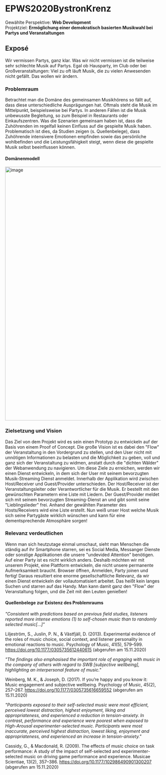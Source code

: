 # EPWS2020BystronKrenz

Gewählte Perspektive: **Web Development**  
Projektziel: **Ermöglichung einer demokratisch basierten Musikwahl bei Partys und Veranstaltungen**

## Exposé

Wir vermissen Partys, ganz klar. Was wir nicht vermissen ist die teilweise sehr schlechte Musik auf Partys. Egal ob Hausparty, im Club oder bei Großveranstaltungen: Viel zu oft läuft Musik, die zu vielen Anwesenden nicht gefällt. Das wollen wir ändern.

### Problemraum

Betrachtet man die Domäne des gemeinsamen Musikhörens so fällt auf, dass diese unterschiedliche Ausprägungen hat. Oftmals steht die Musik im Mittelpunkt, beispielsweise bei Partys. In anderen Fällen ist die Musik unbewusste Begleitung, so zum Beispiel in Restaurants oder Einkaufszentren. Was die Szenarien gemeinsam haben ist, dass die Zuhöhrenden im regelfall keinen Einfluss auf die gespielte Musik haben. Problematisch ist dies, da Studien zeigen (s. Quellenbelege), dass Zuhöhrende intensivere Emotionen empfinden sowie das persönliche wohlbefinden und die Leistungsfähigkeit steigt, wenn diese die gespielte Musik selbst beeinflussen können.

#### Domänenmodell
<img width="820" alt="image" src="https://user-images.githubusercontent.com/44359333/99183741-5c01a780-273e-11eb-91b6-2879768f366c.png">



### Zielsetzung und Vision

Das Ziel von dem Projekt wird es sein einen Prototyp zu entwickeln auf der Basis von einem Proof of Concept. Die große Vision ist es dabei den "Flow" der Veranstaltung in den Vordergrund zu stellen, und den User nicht mit unnötigen Informationen zu belasten und die Möglichkeit zu geben, voll und ganz sich der Veranstaltung zu widmen, anstatt durch die "dichten Wälder" der Webanwendung zu navigieren.
Um diese Ziele zu erreichen, werden wir einen Dienst entwickeln, in dem sich der User mit seinem bevorzugten Musik-Streaming Dienst anmeldet. Innerhalb der Applikation wird zwischen Host/Receiver und Guest/Provider unterschieden. Der Host/Receiver ist der Veranstaltungsleiter oder Verantwortlicher für die Musik. Er bestellt mit den gewünschten Parametern eine Liste mit Liedern. Der Guest/Provider meldet sich mit seinem bevorzugten Streaming-Dienst an und gibt somit seine "Lieblingslieder" frei. Anhand der gewählten Parameter des Hosts/Receivers wird eine Liste erstellt.
Nun weiß unser Host welche Musik sich seine Partygäste wirklich wünschen und kann für eine dementsprechende Atmosphäre sorgen!


### Relevanz verdeutlichen

Wenn man sich heutzutage einmal umschaut, sieht man Menschen die ständig auf ihr Smartphone starren, sei es Social Media, Messanger Dienste oder sonstige Applikationen die unsere "undevided Attention" benötigen. Auf einer Party ist es nicht wirklich anders. Deshalb möchten wir mit unserem Projekt, eine Plattform entwickeln, die nicht unsere permanente Aufmerksamkeit braucht. Browser öffnen, Anmelden, Party joinen und fertig! Daraus resultiert eine enorme gesellschaftliche Relevanz, da wir einen Dienst entwickeln der vollautomatisiert arbeitet. Das heißt kein langes Suchen und starren auf das Handy. 
Man kann damit ganz den "Flow" der Veranstaltung folgen, und die Zeit mit den Leuten genießen!






#### Quellenbelege zur Existenz des Problemraums

*"Consistent with predictions based on previous field studies, listeners reported more intense emotions (1) to self-chosen music than to randomly selected music[...]"*

Liljeström, S., Juslin, P. N., & Västfjäll, D. (2013). Experimental evidence of the roles of music choice, social context, and listener personality in emotional reactions to music. Psychology of Music, 41(5), 579–599. https://doi.org/10.1177/0305735612440615 (abgerufen am 15.11.2020)


*"The findings also emphasised the important role of engaging with music in the company of others with regard to SWB [subjective wellbeing], highlighting an interpersonal feature of music."*

Weinberg, M. K., & Joseph, D. (2017). If you’re happy and you know it: Music engagement and subjective wellbeing. Psychology of Music, 45(2), 257–267. https://doi.org/10.1177/0305735616659552 (abgerufen am 15.11.2020)


*"Participants exposed to their self-selected music were most efficient, perceived lowest distraction, highest enjoyment, liking and appropriateness, and experienced a reduction in tension-anxiety. In contrast, performance and experience were poorest when exposed to High-Arousal experimenter-selected music. Participants were most inaccurate, perceived highest distraction, lowest liking, enjoyment and appropriateness, and experienced an increase in tension-anxiety."*

Cassidy, G., & Macdonald, R. (2009). The effects of music choice on task performance: A study of the impact of self-selected and experimenter-selected music on driving game performance and experience. Musicae Scientiae, 13(2), 357–386. https://doi.org/10.1177/102986490901300207 (abgerufen am 15.11.2020)





